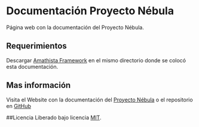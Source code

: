 # Documentación Proyecto Nébula

Página web con la documentación del Proyecto Nébula.

## Requerimientos

Descargar [Amathista Framework](https://github.com/SirIdeas/amathista/archive/beta-0.0.1.zip) en el mismo directorio donde se colocó esta documentación.

## Mas información
Visita el Website con la documentación del [Proyecto Nébula](http://nebula.sirideas.com/) o el repositorio en [GitHub](https://github.com/SirIdeas/nebula)

##Licencia
Liberado bajo licencia [MIT](https://github.com/SirIdeas/nebula/blob/master/LICENSE).